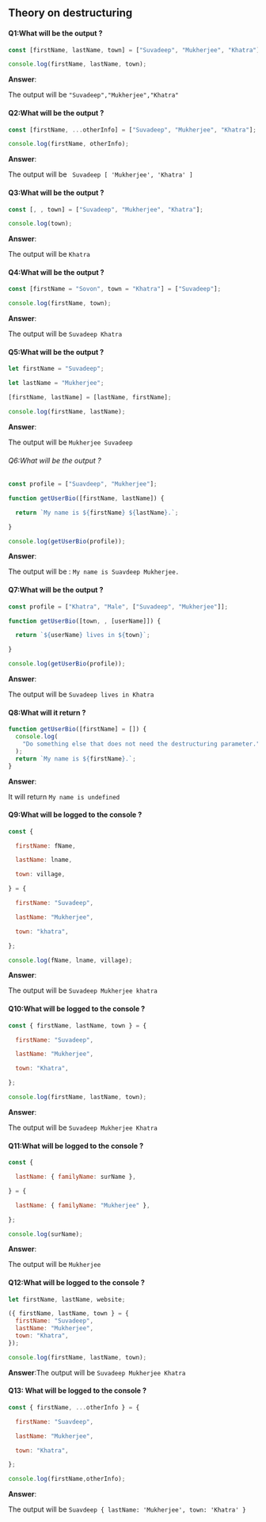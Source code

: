 ## Theory on destructuring

#### Q1:What will be the output ? 

```js
const [firstName, lastName, town] = ["Suvadeep", "Mukherjee", "Khatra"];

console.log(firstName, lastName, town);
```

**Answer**:

The output will be `"Suvadeep","Mukherjee","Khatra"`

#### Q2:What will be the output ? 

```js
const [firstName, ...otherInfo] = ["Suvadeep", "Mukherjee", "Khatra"];

console.log(firstName, otherInfo);
```

**Answer**:

The output will be ` Suvadeep [ 'Mukherjee', 'Khatra' ]` 

#### Q3:What will be the output ? 

```js
const [, , town] = ["Suvadeep", "Mukherjee", "Khatra"];

console.log(town);
```

**Answer**:

The output will be `Khatra`

#### Q4:What will be the output ? 

```js
const [firstName = "Sovon", town = "Khatra"] = ["Suvadeep"];

console.log(firstName, town);
```

**Answer**:

The output will be `Suvadeep Khatra`

#### Q5:What will be the output ? 

```js
let firstName = "Suvadeep";

let lastName = "Mukherjee";

[firstName, lastName] = [lastName, firstName];

console.log(firstName, lastName);
```

**Answer**:

The output will be `Mukherjee Suvadeep`

###### Q6:What will be the  output  ? 

```js
const profile = ["Suavdeep", "Mukherjee"];

function getUserBio([firstName, lastName]) {

  return `My name is ${firstName} ${lastName}.`;

}

console.log(getUserBio(profile));
```

**Answer**:

The output will be : `My name is Suavdeep Mukherjee.`

#### Q7:What will be the output ? 

```js
const profile = ["Khatra", "Male", ["Suvadeep", "Mukherjee"]];

function getUserBio([town, , [userName]]) {

  return `${userName} lives in ${town}`;

}

console.log(getUserBio(profile));
```

**Answer**:

The output will be `Suvadeep lives in Khatra`

#### Q8:What will it return ? 

```js
function getUserBio([firstName] = []) {
  console.log(
    "Do something else that does not need the destructuring parameter."
  );
  return `My name is ${firstName}.`;
}
```

**Answer**:

It will return `My name is undefined`

#### Q9:What will be logged to the console ? 

```js
const {

  firstName: fName,

  lastName: lname,

  town: village,

} = {

  firstName: "Suvadeep",

  lastName: "Mukherjee",

  town: "khatra",

};

console.log(fName, lname, village);
```

**Answer**:

The output will be `Suvadeep Mukherjee khatra`

#### Q10:What will be logged to the console ? 

```js
const { firstName, lastName, town } = {

  firstName: "Suvadeep",

  lastName: "Mukherjee",

  town: "Khatra",

};

console.log(firstName, lastName, town);
```

**Answer**:

The output will be `Suvadeep Mukherjee Khatra`

#### Q11:What will be logged to the console ? 

```js
const {

  lastName: { familyName: surName },

} = {

  lastName: { familyName: "Mukherjee" },

};

console.log(surName);
```

**Answer**:

The output will be `Mukherjee`

#### Q12:What will be logged to the console ? 

```js
let firstName, lastName, website;

({ firstName, lastName, town } = {
  firstName: "Suvadeep",
  lastName: "Mukherjee",
  town: "Khatra",
});

console.log(firstName, lastName, town);

```

**Answer**:The output will be `Suvadeep Mukherjee Khatra`

#### Q13: What will be logged to the console ? 

```js
const { firstName, ...otherInfo } = {

  firstName: "Suavdeep",

  lastName: "Mukherjee",

  town: "Khatra",

};

console.log(firstName,otherInfo);
```

**Answer**:

The output will be `Suavdeep { lastName: 'Mukherjee', town: 'Khatra' }`